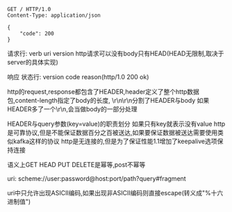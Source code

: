 ```http
GET / HTTP/1.0
Content-Type: application/json

{
    "code": 200
}
```
请求行: verb uri version
http请求可以没有body只有HEAD(HEAD无限制,取决于server的具体实现)

响应
状态行: version code reason(http/1.0 200 ok)

http的request,response都包含了HEADER,header定义了整个http数据包,content-length指定了body的长度, \r\n\r\n分割了HEADER与body 如果HEADER多了一个\r\n,会当做body的一部分处理

HEADER与query参数(key=value)的职责划分
如果只有key就表示没有value
http是可靠协议,但是不能保证数据百分之百被送达,如果要保证数据被送达需要使用类似kafka这样的协议
http是无连接的,但是为了保证性能1.1增加了keepalive选项保持连接

语义上GET HEAD PUT DELETE是幂等,post不幂等

uri: scheme://user:password@host:port/path?query#fragment

uri中只允许出现ASICII编码,如果出现非ASICII编码则直接escape(转义成"%十六进制值")
